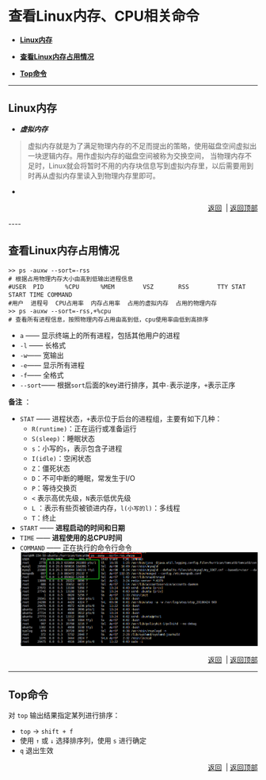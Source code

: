 # <a name="top">查看Linux内存、CPU相关命令</a>



+ <a href="#memory" >**Linux内存**</a>

+ <a href="#mem_top" >**查看Linux内存占用情况**</a>

+ <a href="#top_cmd">**Top命令**</a>



-----
## <a name="memory" >Linux内存</a>

+ ***虚拟内存***
> 虚拟内存就是为了满足物理内存的不足而提出的策略，使用磁盘空间虚拟出一块逻辑内存。用作虚拟内存的磁盘空间被称为交换空间，
当物理内存不足时，Linux就会将暂时不用的内存块信息写到虚拟内存里，以后需要用到时再从虚拟内存里读入到物理内存里即可。


+ 

<p align="right"><a href="#memory">返回</a>&nbsp&nbsp|&nbsp<a href="#top">返回顶部</a></p>
----

## <a name="mem_top" >**查看Linux内存占用情况**</a>



```shell
>> ps -auxw --sort=-rss
# 根据占用物理内存大小由高到低输出进程信息
#USER  PID      %CPU      %MEM     	  VSZ   	RSS 	   TTY STAT START TIME COMMAND
#用户  进程号  CPU占用率  内存占用率  占用的虚拟内存  占用的物理内存  
>> ps -auxw --sort=-rss,+%cpu
# 查看所有进程信息，按照物理内存占用由高到低，cpu使用率由低到高排序
```


+ `a` —— 显示终端上的所有进程，包括其他用户的进程
+ `-l` —— 长格式
+ `-w`—— 宽输出
+ `-e`—— 显示所有进程
+ `-f`—— 全格式
+ `--sort`—— 根据`sort`后面的key进行排序，其中`-`表示逆序，`+`表示正序



**备注** ：

+ `STAT` —— 进程状态，`+`表示位于后台的进程组，主要有如下几种：
  + `R(runtime)`：正在运行或准备运行
  + `S(sleep)`：睡眠状态
  + `s`：小写的`s`，表示包含子进程
  + `I(idle)`：空闲状态
  + `Z`：僵死状态
  + `D`：不可中断的睡眠，常发生于I/O
  + `P`：等待交换页
  + `<` 表示高优先级，`N`表示低优先级
  + `L` ：表示有些页被锁进内存，`l(小写的l)`：多线程
  + `T`：终止
+ `START` —— **进程启动的时间和日期**
+ `TIME` —— **进程使用的总CPU时间**
+ `COMMAND` —— 正在执行的命令行命令
![](https://github.com/HurricanGod/Home/blob/master/linux/img/ps-auxw.png)

<p align="right"><a href="#mem_top">返回</a>&nbsp&nbsp|&nbsp<a href="#top">返回顶部</a></p>

----
## <a name="top_cmd">Top命令</a>
对 `top` 输出结果指定某列进行排序：
+ `top` → `shift + f` 
+ 使用 `↑` 或 `↓` 选择排序列，使用 `s` 进行确定
+ `q` 退出生效

<p align="right"><a href="#top_cmd">返回</a>&nbsp&nbsp|&nbsp<a href="#top">返回顶部</a></p>



